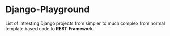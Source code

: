 # Django-Playground
List of intresting Django projects from simpler to much complex from normal template based code to **REST Framework**.
